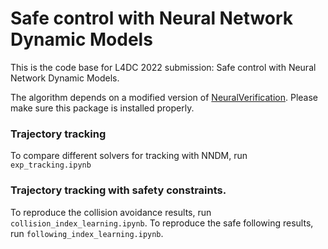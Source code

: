 # Safe control with Neural Network Dynamic Models

This is the code base for L4DC 2022 submission: Safe control with Neural Network Dynamic Models.

The algorithm depends on a modified version of [NeuralVerification](https://github.com/intelligent-control-lab/NeuralVerification.jl/tree/nn-safe-control). Please make sure this package is installed properly.

### Trajectory tracking
To compare different solvers for tracking with NNDM, run `exp_tracking.ipynb`

### Trajectory tracking with safety constraints.
To reproduce the collision avoidance results, run `collision_index_learning.ipynb`.
To reproduce the safe following results, run `following_index_learning.ipynb`.
